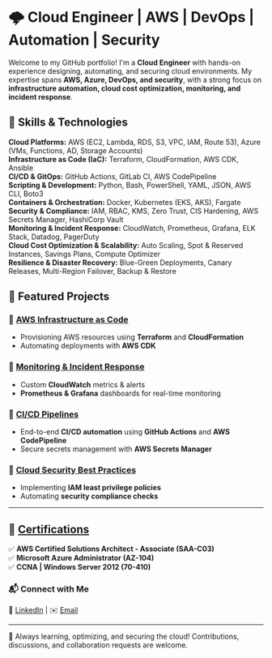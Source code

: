 # 🌩️ Cloud Engineer | AWS | DevOps | Automation | Security  

Welcome to my GitHub portfolio! I'm a **Cloud Engineer** with hands-on experience designing, automating, and securing cloud environments. My expertise spans **AWS, Azure, DevOps, and security**, with a strong focus on **infrastructure automation, cloud cost optimization, monitoring, and incident response**.

## 🚀 Skills & Technologies  

**Cloud Platforms:** AWS (EC2, Lambda, RDS, S3, VPC, IAM, Route 53), Azure (VMs, Functions, AD, Storage Accounts)  
**Infrastructure as Code (IaC):** Terraform, CloudFormation, AWS CDK, Ansible  
**CI/CD & GitOps:** GitHub Actions, GitLab CI, AWS CodePipeline  
**Scripting & Development:** Python, Bash, PowerShell, YAML, JSON, AWS CLI, Boto3  
**Containers & Orchestration:** Docker, Kubernetes (EKS, AKS), Fargate  
**Security & Compliance:** IAM, RBAC, KMS, Zero Trust, CIS Hardening, AWS Secrets Manager, HashiCorp Vault  
**Monitoring & Incident Response:** CloudWatch, Prometheus, Grafana, ELK Stack, Datadog, PagerDuty  
**Cloud Cost Optimization & Scalability:** Auto Scaling, Spot & Reserved Instances, Savings Plans, Compute Optimizer  
**Resilience & Disaster Recovery:** Blue-Green Deployments, Canary Releases, Multi-Region Failover, Backup & Restore  

## 📂 Featured Projects  

### 🔹 [AWS Infrastructure as Code](https://github.com/jsmith505/Portfolio/tree/main/Projects/AWS%20Infrastructure%20as%20Code)  
- Provisioning AWS resources using **Terraform** and **CloudFormation**  
- Automating deployments with **AWS CDK**  

### 🔹 [Monitoring & Incident Response](https://github.com/jsmith505/Portfolio/tree/main/Projects/Monitoring%20%26%20Incident%20Response)  
- Custom **CloudWatch** metrics & alerts  
- **Prometheus & Grafana** dashboards for real-time monitoring  

### 🔹 [CI/CD Pipelines](https://github.com/jsmith505/Portfolio/tree/main/Projects/CICD%20Pipelines)  
- End-to-end **CI/CD automation** using **GitHub Actions** and **AWS CodePipeline**  
- Secure secrets management with **AWS Secrets Manager**  

### 🔹 [Cloud Security Best Practices](https://github.com/jsmith505/Portfolio/tree/main/Projects/Cloud%20Security%20Best%20Practices)  
- Implementing **IAM least privilege policies**  
- Automating **security compliance checks**  

---

## 📌 [Certifications](https://github.com/jsmith505/Portfolio/tree/main/Certifications)
✅ **AWS Certified Solutions Architect - Associate (SAA-C03)**  
✅ **Microsoft Azure Administrator (AZ-104)**  
✅ **CCNA | Windows Server 2012 (70-410)**  

### 📬 Connect with Me  
💼 [LinkedIn](https://www.linkedin.com/in/jsmith505/) | ✉️ [Email](mailto:jsmith291@icloud.com)  

---

🚀 Always learning, optimizing, and securing the cloud! Contributions, discussions, and collaboration requests are welcome.